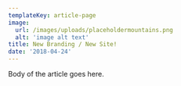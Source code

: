 ```yaml
---
templateKey: article-page
image: 
  url: /images/uploads/placeholdermountains.png
  alt: 'image alt text'
title: New Branding / New Site!
date: '2018-04-24'
---
```


Body of the article goes here.
